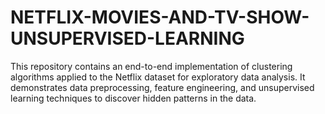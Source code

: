 # NETFLIX-MOVIES-AND-TV-SHOW-UNSUPERVISED-LEARNING
This repository contains an end-to-end implementation of clustering algorithms applied to the Netflix dataset for exploratory data analysis. It demonstrates data preprocessing, feature engineering, and unsupervised learning techniques to discover hidden patterns in the data.
